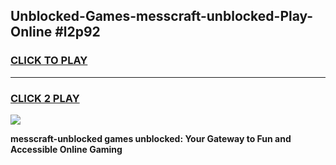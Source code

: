 
## Unblocked-Games-messcraft-unblocked-Play-Online #l2p92
<h3>
<a href="https://news.freeplayer.one?title=messcraft-unblocked&ref=3">CLICK TO PLAY</a></h3>
<hr>

<h3>
<a href="https://news.freeplayer.one?title=messcraft-unblocked&ref=3">CLICK 2 PLAY</a>
  
</h3>

<a href="https://news.freeplayer.one?title=messcraft-unblocked&ref=3"><img src="https://clearcache.store/games.png"></a>


**messcraft-unblocked games unblocked: Your Gateway to Fun and Accessible Online Gaming**
